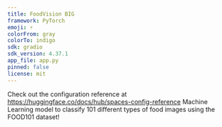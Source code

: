 ```yaml
---
title: FoodVision BIG
framework: PyTorch
emoji: ⚡
colorFrom: gray
colorTo: indigo
sdk: gradio
sdk_version: 4.37.1
app_file: app.py
pinned: false
license: mit
---
```


Check out the configuration reference at https://huggingface.co/docs/hub/spaces-config-reference
Machine Learning model to classify 101 different types of food images using the FOOD101 dataset!
